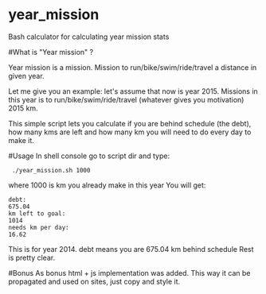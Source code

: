 year_mission
============

Bash calculator for calculating year mission stats

#What is "Year mission" ?

Year mission is a mission. Mission to run/bike/swim/ride/travel a distance in given year.

Let me give you an example: let's assume that now is year 2015. Missions in this year is to run/bike/swim/ride/travel (whatever gives you motivation) 2015 km.

This simple script lets you calculate if you are behind schedule (the debt), how many kms are left and how many km you will need to do every day to make it.

#Usage
In shell console go to script dir and type:
```
 ./year_mission.sh 1000
```

where 1000 is km you already make in this year
You will get:
```
debt:
675.04
km left to goal:
1014
needs km per day:
16.62
```

This is for year 2014.
debt means you are 675.04 km behind schedule
Rest is pretty clear.

#Bonus
As bonus html + js implementation was added. This way it can be propagated and used on sites, just copy and style it.
